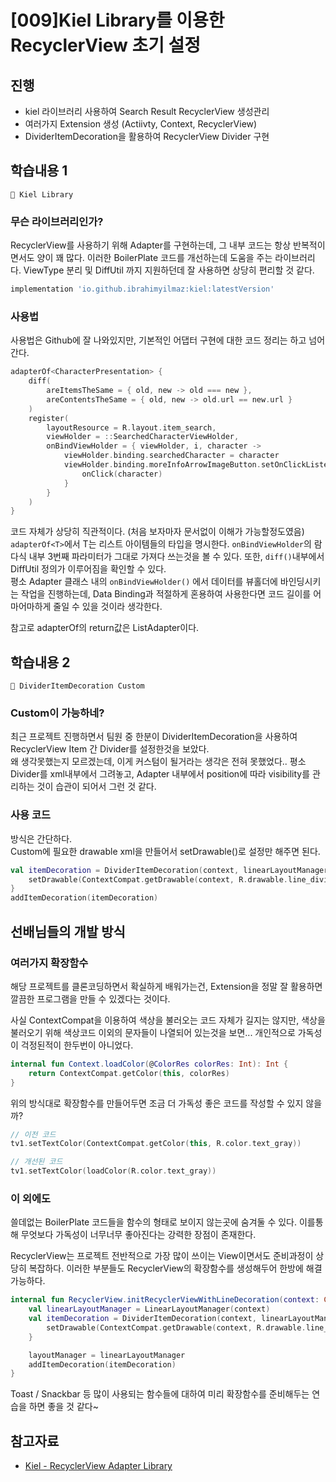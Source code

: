 # [009]Kiel Library를 이용한 RecyclerView 초기 설정
## 진행
- kiel 라이브러리 사용하여 Search Result RecyclerView 생성관리
- 여러가지 Extension 생성 (Actiivty, Context, RecyclerView)
- DividerItemDecoration을 활용하여 RecyclerView Divider 구현

## 학습내용 1
```
📌 Kiel Library
```
### 무슨 라이브러리인가?
RecyclerView를 사용하기 위해 Adapter를 구현하는데, 그 내부 코드는 항상 반복적이면서도 양이 꽤 많다. 이러한 BoilerPlate 코드를 개선하는데 도움을 주는 라이브러리다. ViewType 분리 및 DiffUtil 까지 지원하던데 잘 사용하면 상당히 편리할 것 같다.
```gradle
implementation 'io.github.ibrahimyilmaz:kiel:latestVersion'
```

### 사용법

사용법은 Github에 잘 나와있지만, 기본적인 어댑터 구현에 대한 코드 정리는 하고 넘어간다.

```kotlin
adapterOf<CharacterPresentation> {
    diff(
        areItemsTheSame = { old, new -> old === new },
        areContentsTheSame = { old, new -> old.url == new.url }
    )
    register(
        layoutResource = R.layout.item_search,
        viewHolder = ::SearchedCharacterViewHolder,
        onBindViewHolder = { viewHolder, i, character ->
            viewHolder.binding.searchedCharacter = character
            viewHolder.binding.moreInfoArrowImageButton.setOnClickListener {
                onClick(character)
            }
        }
    )
}
```
코드 자체가 상당히 직관적이다. (처음 보자마자 문서없이 이해가 가능할정도였음)  
`adapterOf<T>`에서 T는 리스트 아이템들의 타입을 명시한다. `onBindViewHolder`의 람다식 내부 3번째 파라미터가 그대로 가져다 쓰는것을 볼 수 있다. 또한, `diff()`내부에서 DiffUtil 정의가 이루어짐을 확인할 수 있다.  
평소 Adapter 클래스 내의 `onBindViewHolder()` 에서 데이터를 뷰홀더에 바인딩시키는 작업을 진행하는데, Data Binding과 적절하게 혼용하여 사용한다면 코드 길이를 어마어마하게 줄일 수 있을 것이라 생각한다.  

참고로 adapterOf의 return값은 ListAdapter이다.


## 학습내용 2
```
📌 DividerItemDecoration Custom
```

### Custom이 가능하네?

최근 프로젝트 진행하면서 팀원 중 한분이 DividerItemDecoration을 사용하여 RecyclerView Item 간 Divider를 설정한것을 보았다.  
왜 생각못했는지 모르겠는데, 이게 커스텀이 될거라는 생각은 전혀 못했었다.. 평소 Divider를 xml내부에서 그려놓고, Adapter 내부에서 position에 따라 visibility를 관리하는 것이 습관이 되어서 그런 것 같다.

### 사용 코드
방식은 간단하다.  
Custom에 필요한 drawable xml을 만들어서 setDrawable()로 설정만 해주면 된다.

```kotlin
val itemDecoration = DividerItemDecoration(context, linearLayoutManager.orientation).apply {
    setDrawable(ContextCompat.getDrawable(context, R.drawable.line_divider)!!)
}
addItemDecoration(itemDecoration)
```

## 선배님들의 개발 방식
### 여러가지 확장함수

해당 프로젝트를 클론코딩하면서 확실하게 배워가는건, Extension을 정말 잘 활용하면 깔끔한 프로그램을 만들 수 있겠다는 것이다.  

사실 ContextCompat을 이용하여 색상을 불러오는 코드 자체가 길지는 않지만, 색상을 불러오기 위해 색상코드 이외의 문자들이 나열되어 있는것을 보면... 개인적으로 가독성이 걱정된적이 한두번이 아니었다.  
```kotlin
internal fun Context.loadColor(@ColorRes colorRes: Int): Int {
    return ContextCompat.getColor(this, colorRes)
}
```
위의 방식대로 확장함수를 만들어두면 조금 더 가독성 좋은 코드를 작성할 수 있지 않을까?
```kotlin
// 이전 코드
tv1.setTextColor(ContextCompat.getColor(this, R.color.text_gray))

// 개선된 코드
tv1.setTextColor(loadColor(R.color.text_gray))
```

### 이 외에도
쓸데없는 BoilerPlate 코드들을 함수의 형태로 보이지 않는곳에 숨겨둘 수 있다. 이를통해 무엇보다 가독성이 너무너무 좋아진다는 강력한 장점이 존재한다.  

RecyclerView는 프로젝트 전반적으로 가장 많이 쓰이는 View이면서도 준비과정이 상당히 복잡하다. 이러한 부분들도 RecyclerView의 확장함수를 생성해두어 한방에 해결 가능하다.

```kotlin
internal fun RecyclerView.initRecyclerViewWithLineDecoration(context: Context) {
    val linearLayoutManager = LinearLayoutManager(context)
    val itemDecoration = DividerItemDecoration(context, linearLayoutManager.orientation).apply {
        setDrawable(ContextCompat.getDrawable(context, R.drawable.line_divider)!!)
    }

    layoutManager = linearLayoutManager
    addItemDecoration(itemDecoration)
}
```

Toast / Snackbar 등 많이 사용되는 함수들에 대하여 미리 확장함수를 준비해두는 연습을 하면 좋을 것 같다~

## 참고자료
- [Kiel - RecyclerView Adapter Library](https://bacassf.tistory.com/80)
